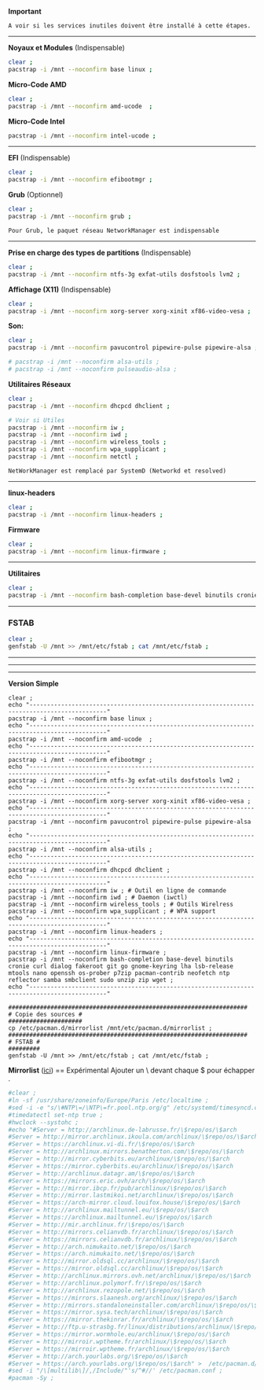 **Important**
```
A voir si les services inutiles doivent être installé à cette étapes.
```


------------------------------------------------------------------------------

**Noyaux et Modules** (Indispensable)
```bash
clear ;
pacstrap -i /mnt --noconfirm base linux ;
```

**Micro-Code AMD**
``` bash
clear ;
pacstrap -i /mnt --noconfirm amd-ucode  ;
```

**Micro-Code Intel**
```bash
pacstrap -i /mnt --noconfirm intel-ucode ;
``` 

-------------------------------------------------------------------------------

**EFI** (Indispensable)
```bash
clear ;
pacstrap -i /mnt --noconfirm efibootmgr ;
```

**Grub** (Optionnel)
```bash
clear ;
pacstrap -i /mnt --noconfirm grub ;
```

`Pour Grub, le paquet réseau NetworkManager est indispensable`


-------------------------------------------------------------------------------

**Prise en charge des types de partitions** (Indispensable)
```bash
clear ;
pacstrap -i /mnt --noconfirm ntfs-3g exfat-utils dosfstools lvm2 ;
```

**Affichage (X11)** (Indispensable)
```bash
clear ;
pacstrap -i /mnt --noconfirm xorg-server xorg-xinit xf86-video-vesa ;
```

**Son:**
```bash
clear ;
pacstrap -i /mnt --noconfirm pavucontrol pipewire-pulse pipewire-alsa ;

# pacstrap -i /mnt --noconfirm alsa-utils ;
# pacstrap -i /mnt --noconfirm pulseaudio-alsa ;
```

**Utilitaires Réseaux** 
```bash
clear ;
pacstrap -i /mnt --noconfirm dhcpcd dhclient ;

# Voir si Utiles
pacstrap -i /mnt --noconfirm iw ;
pacstrap -i /mnt --noconfirm iwd ;
pacstrap -i /mnt --noconfirm wireless_tools ;
pacstrap -i /mnt --noconfirm wpa_supplicant ;
pacstrap -i /mnt --noconfirm netctl ;
```
`NetWorkManager est remplacé par SystemD (Networkd et resolved)`

-------------------------------------------------------------------------------

**linux-headers**
```bash
clear ;
pacstrap -i /mnt --noconfirm linux-headers ;
```

**Firmware**
```bash
clear ;
pacstrap -i /mnt --noconfirm linux-firmware ;
```

-------------------------------------------------------------------------------

**Utilitaires**
```bash
clear ;
pacstrap -i /mnt --noconfirm bash-completion base-devel binutils cronie curl dialog fakeroot git go gnome-keyring lha lsb-release mtools nano openssh os-prober p7zip pacman-contrib neofetch ntp reflector samba smbclient sudo unzip zip wget ;
```

-------------------------------------------------------------------------------

### FSTAB
```bash
clear ;
genfstab -U /mnt >> /mnt/etc/fstab ; cat /mnt/etc/fstab ;
```
--------------------------------------------------------------------------------






---------------------------------------------------------------------------------------------------

--------------------
**Version Simple** 
```
clear ;
echo "--------------------------------------------------------------------------------------------"
pacstrap -i /mnt --noconfirm base linux ;
echo "--------------------------------------------------------------------------------------------"
pacstrap -i /mnt --noconfirm amd-ucode  ;
echo "--------------------------------------------------------------------------------------------"
pacstrap -i /mnt --noconfirm efibootmgr ;
echo "--------------------------------------------------------------------------------------------"
pacstrap -i /mnt --noconfirm ntfs-3g exfat-utils dosfstools lvm2 ;
echo "--------------------------------------------------------------------------------------------"
pacstrap -i /mnt --noconfirm xorg-server xorg-xinit xf86-video-vesa ;
echo "--------------------------------------------------------------------------------------------"
pacstrap -i /mnt --noconfirm pavucontrol pipewire-pulse pipewire-alsa ;
echo "--------------------------------------------------------------------------------------------"
pacstrap -i /mnt --noconfirm alsa-utils ;
echo "--------------------------------------------------------------------------------------------"
pacstrap -i /mnt --noconfirm dhcpcd dhclient ;
echo "--------------------------------------------------------------------------------------------"
pacstrap -i /mnt --noconfirm iw ; # Outil en ligne de commande
pacstrap -i /mnt --noconfirm iwd ; # Daemon (iwctl)
pacstrap -i /mnt --noconfirm wireless_tools ; # Outils Wirelress
pacstrap -i /mnt --noconfirm wpa_supplicant ; # WPA support
echo "--------------------------------------------------------------------------------------------"
pacstrap -i /mnt --noconfirm linux-headers ;
echo "--------------------------------------------------------------------------------------------"
pacstrap -i /mnt --noconfirm linux-firmware ;
pacstrap -i /mnt --noconfirm bash-completion base-devel binutils cronie curl dialog fakeroot git go gnome-keyring lha lsb-release mtools nano openssh os-prober p7zip pacman-contrib neofetch ntp reflector samba smbclient sudo unzip zip wget ;
echo "--------------------------------------------------------------------------------------------"

####################################################################
# Copie des sources #
#####################
cp /etc/pacman.d/mirrorlist /mnt/etc/pacman.d/mirrorlist ;
####################################################################
# FSTAB #
#########
genfstab -U /mnt >> /mnt/etc/fstab ; cat /mnt/etc/fstab ;
```
















**Mirrorlist** ([ici](https://archlinux.org/mirrorlist/)) == Expérimental
Ajouter un \ devant chaque $ pour échapper .

````bash
#clear ;
#ln -sf /usr/share/zoneinfo/Europe/Paris /etc/localtime ;
#sed -i -e "s/\#NTP\=/\NTP\=fr.pool.ntp.org/g" /etc/systemd/timesyncd.conf ;
#timedatectl set-ntp true ;
#hwclock --systohc ;
#echo "#Server = http://archlinux.de-labrusse.fr/\$repo/os/\$arch
#Server = http://mirror.archlinux.ikoula.com/archlinux/\$repo/os/\$arch
#Server = https://archlinux.vi-di.fr/\$repo/os/\$arch
#Server = http://archlinux.mirrors.benatherton.com/\$repo/os/\$arch
#Server = http://mirror.cyberbits.eu/archlinux/\$repo/os/\$arch
#Server = https://mirror.cyberbits.eu/archlinux/\$repo/os/\$arch
#Server = http://archlinux.datagr.am/\$repo/os/\$arch
#Server = https://mirrors.eric.ovh/arch/\$repo/os/\$arch
#Server = http://mirror.ibcp.fr/pub/archlinux/\$repo/os/\$arch
#Server = http://mirror.lastmikoi.net/archlinux/\$repo/os/\$arch
#Server = https://arch-mirror.cloud.louifox.house/\$repo/os/\$arch
#Server = http://archlinux.mailtunnel.eu/\$repo/os/\$arch
#Server = https://archlinux.mailtunnel.eu/\$repo/os/\$arch
#Server = http://mir.archlinux.fr/\$repo/os/\$arch
#Server = http://mirrors.celianvdb.fr/archlinux/\$repo/os/\$arch
#Server = https://mirrors.celianvdb.fr/archlinux/\$repo/os/\$arch
#Server = http://arch.nimukaito.net/\$repo/os/\$arch
#Server = https://arch.nimukaito.net/\$repo/os/\$arch
#Server = http://mirror.oldsql.cc/archlinux/\$repo/os/\$arch
#Server = https://mirror.oldsql.cc/archlinux/\$repo/os/\$arch
#Server = http://archlinux.mirrors.ovh.net/archlinux/\$repo/os/\$arch
#Server = http://archlinux.polymorf.fr/\$repo/os/\$arch
#Server = http://archlinux.rezopole.net/\$repo/os/\$arch
#Server = https://mirrors.slaanesh.org/archlinux/\$repo/os/\$arch
#Server = http://mirrors.standaloneinstaller.com/archlinux/\$repo/os/\$arch
#Server = https://mirror.sysa.tech/archlinux/\$repo/os/\$arch
#Server = https://mirror.thekinrar.fr/archlinux/\$repo/os/\$arch
#Server = http://ftp.u-strasbg.fr/linux/distributions/archlinux/\$repo/os/\$arch
#Server = https://mirror.wormhole.eu/archlinux/\$repo/os/\$arch
#Server = http://mirroir.wptheme.fr/archlinux/\$repo/os/\$arch
#Server = https://mirroir.wptheme.fr/archlinux/\$repo/os/\$arch
#Server = http://arch.yourlabs.org/\$repo/os/\$arch
#Server = https://arch.yourlabs.org/\$repo/os/\$arch" >  /etc/pacman.d/mirrorlist ;
#sed -i "/\[multilib\]/,/Include/"'s/^#//' /etc/pacman.conf ;
#pacman -Sy ;
````

